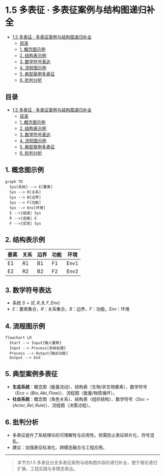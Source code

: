 # 1.5 多表征 · 多表征案例与结构图递归补全


<!-- TOC START -->

- [1.5 多表征 · 多表征案例与结构图递归补全](#15-多表征-多表征案例与结构图递归补全)
  - [目录](#目录)
  - [1. 概念图示例](#1-概念图示例)
  - [2. 结构表示例](#2-结构表示例)
  - [3. 数学符号表达](#3-数学符号表达)
  - [4. 流程图示例](#4-流程图示例)
  - [5. 典型案例多表征](#5-典型案例多表征)
  - [6. 批判分析](#6-批判分析)

<!-- TOC END -->

## 目录

- [1.5 多表征 · 多表征案例与结构图递归补全](#15-多表征--多表征案例与结构图递归补全)
  - [目录](#目录)
  - [1. 概念图示例](#1-概念图示例)
  - [2. 结构表示例](#2-结构表示例)
  - [3. 数学符号表达](#3-数学符号表达)
  - [4. 流程图示例](#4-流程图示例)
  - [5. 典型案例多表征](#5-典型案例多表征)
  - [6. 批判分析](#6-批判分析)

## 1. 概念图示例

```mermaid
graph TD
  Sys[系统] --> E[要素]
  Sys --> R[关系]
  Sys --> B[边界]
  Sys --> F[功能]
  Sys --> Env[环境]
  E -->|组成| Sys
  R -->|连接| E
  F -->|实现| Sys
```

## 2. 结构表示例

| 要素 | 关系 | 边界 | 功能 | 环境 |
|------|------|------|------|------|
| E1   | R1   | B1   | F1   | Env1 |
| E2   | R2   | B2   | F2   | Env2 |

## 3. 数学符号表达

- 系统 $S = (E, R, B, F, Env)$
- $E$：要素集合，$R$：关系集合，$B$：边界，$F$：功能，$Env$：环境

## 4. 流程图示例

```mermaid
flowchart LR
  Start --> Input[输入要素]
  Input --> Process[系统处理]
  Process --> Output[输出功能]
  Output --> End
```

## 5. 典型案例多表征

- **生态系统**：概念图（能量流动）、结构表（生物/非生物要素）、数学符号（$Eco = (Bio, Abi, Flow)$）、流程图（能量/物质循环）。
- **社会系统**：概念图（角色关系）、结构表（组织结构）、数学符号（$Soc = (Actor, Rel, Rule)$）、流程图（决策过程）。

## 6. 批判分析

- 多表征提升了系统理论的可理解性与应用性，但需防止表征碎片化、符号混乱。
- 建议：加强表征标准化、跨模态融合与工程应用。

---
> 本节为1.5 多表征分支多表征案例与结构图内容的递归补全，便于理论递归扩展、工程实践与多模态表达。
